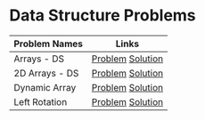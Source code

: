 # Data Structure Problems

|Problem Names|Links|
| :--- | :---: |
|Arrays - DS | [Problem](https://www.hackerrank.com/challenges/arrays-ds/problem) [Solution](https://github.com/SiddharthaPramanik/Hacker-Rank/blob/master/Problem-Solving/Data-Structures/arrays-ds.py)
|2D Arrays - DS | [Problem](https://www.hackerrank.com/challenges/2d-array/problem)  [Solution](https://github.com/SiddharthaPramanik/Hacker-Rank/blob/master/Problem-Solving/Data-Structures/2D-array-ds.py) |
Dynamic Array | [Problem](https://www.hackerrank.com/challenges/dynamic-array/problem)  [Solution](https://github.com/SiddharthaPramanik/Hacker-Rank/blob/master/Problem-Solving/Data-Structures/dynamic-array.py) |
Left Rotation | [Problem](https://www.hackerrank.com/challenges/array-left-rotation/problem)  [Solution](https://github.com/SiddharthaPramanik/Hacker-Rank/blob/master/Problem-Solving/Data-Structures/left-rotation.py) |
